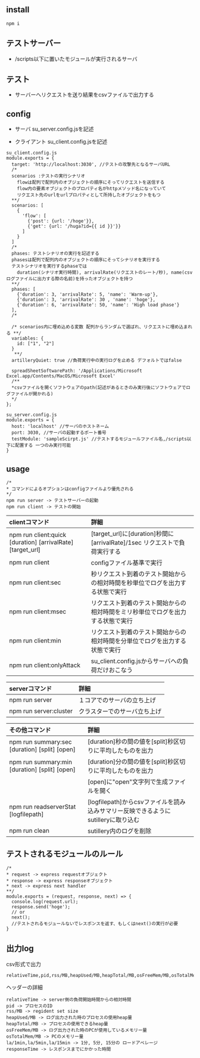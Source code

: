 ## install

```
npm i

```

## テストサーバー
- /scripts以下に置いたモジュールが実行されるサーバ

## テスト
- サーバーへリクエストを送り結果をcsvファイルで出力する

## config
- サーバ
su_server.config.jsを記述

- クライアント
su_client.config.jsを記述

```
su_client.config.js
module.exports = {
  target: 'http://localhost:3030', //テストの攻撃先となるサーバURL
  /*
  scenarios :テストの実行シナリオ
    flowは配列で配列内のオブジェクトの順序にそってリクエストを送信する
    flow内の要素オブジェクトのプロパティ名がhttpメソッド名になっていて
    リクエスト先のurlをurlプロパティとして所持したオブジェクトをもつ
  **/
  scenarios: [
    {
      'flow': [
        {'post': {url: '/hoge'}},
        {'get': {url: '/huga?id={{ id }}'}} 
      ]
    }
  ]
  /*
  phases: テストシナリオの実行を記述する
  phasesは配列で配列内のオブジェクトの順序にそってシナリオを実行する
  テストシナリオを実行するphaseでは
    duration(シナリオ実行時間), arrivalRate(リクエストのレート/秒), name(csvログファイルに出力する際の名前)を持ったオブジェクトを持つ
  **/
  phases: [
    {'duration': 3, 'arrivalRate': 5, 'name': 'Warm-up'},
    {'duration': 3, 'arrivalRate': 30 , 'name': 'hoge'},
    {'duration': 6, 'arrivalRate': 50, 'name': 'High load phase'}
  ],
  /*
  
  /* scenarios内に埋め込める変数 配列からランダムで選ばれ、リクエストに埋め込まれる **/
  variables: {
    id: ["1", "2"]
  }
   **/
  artilleryQuiet: true //負荷実行中の実行ログを止める デフォルトではfalse

  spreadSheetSoftwarePath: '/Applications/Microsoft Excel.app/Contents/MacOS/Microsoft Excel'
  /**
  *csvファイルを開くソフトウェアのpath(記述があるときのみ実行後にソフトウェアでログファイルが開かれる)
  */
};

su_server.config.js
module.exports = {
  host: 'localhost' //サーバのホストネーム
  port: 3030, //サーバの起動するポート番号
  testModule: 'sampleScirpt.js' //テストするモジュールファイル名,/scripts以下に配置する 一つのみ実行可能
}
```

## usage

```
/*
* コマンドによるオプションはconfigファイルより優先される
*/
npm run server -> テストサーバーの起動
npm run client -> テストの開始
```

|clientコマンド|詳細
|:---|:---|
|npm run client:quick [duration] [arrivalRate] [target_url]| [target_url]に[duration]秒間に[arrivalRate]/1sec リクエストで負荷実行する
|npm run client|configファイル基準で実行
|npm run client:sec|秒リクエスト到着のテスト開始からの相対時間を秒単位でログを出力する状態で実行
|npm run client:msec|リクエスト到着のテスト開始からの相対時間をミリ秒単位でログを出力する状態で実行
|npm run client:min|リクエスト到着のテスト開始からの相対時間を分単位でログを出力する状態で実行
|npm run client:onlyAttack|su_client.config.jsからサーバへの負荷だけおこなう

|serverコマンド|詳細
|:---|:---|
|npm run server|１コアでのサーバの立ち上げ
|npm run server:cluster|クラスターでのサーバ立ち上げ

|その他コマンド|詳細
|:--|:--|
|npm run summary:sec [duration] [split] [open]|[duration]秒の間の値を[split]秒区切りに平均したものを出力
|npm run summary:min [duration] [split] [open]|[duration]分の間の値を[split]秒区切りに平均したものを出力
||[open]に"open"文字列で生成ファイルを開く
|npm run readserverStat [logfilepath]|[logfilepath]からcsvファイルを読み込みサマリー反映できるようにsutilleryに取り込む
|npm run clean|sutillery内のログを削除

## テストされるモジュールのルール
```
/*
* request -> express requestオブジェクト
* response -> express responseオブジェクト
* next -> express next handler
**/
module.exports = (request, response, next) => {
  console.log(request.url);
  response.send('hoge');
  // or
  next();
  //テストされるモジュールないでレスポンスを返す、もしくはnext()の実行が必要
}
```
## 出力log
csv形式で出力
```
relativeTime,pid,rss/MB,heapUsed/MB,heapTotal/MB,osFreeMem/MB,osTotalMem/MB,la/1min,la/5min,la/15min,statusCode,responseTime
```
ヘッダーの詳細
```
relativeTime -> server側の負荷開始時間からの相対時間
pid -> プロセスのID
rss/MB -> regident set size
heapUsed/MB -> ログ出力された時のプロセスの使用heap量
heapTotal/MB -> プロセスの使用できるheap量
osFreeMem/MB -> ログ出力された時のPCが使用しているメモリー量
osTotalMem/MB -> PCのメモリー量
la/1min,la/5min,la/15min -> 1分, 5分, 15分の ロードアベレージ
responseTime -> レスポンスまでにかかった時間

```

